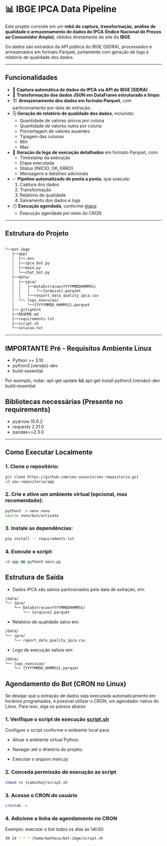 # 📊 IBGE IPCA Data Pipeline

Este projeto consiste em um **robô de captura, transformação, análise de qualidade e armazenamento de dados do IPCA (Índice Nacional de Preços ao Consumidor Amplo)**, obtidos diretamente do site do **IBGE**.

Os dados são extraídos da API pública do IBGE (SIDRA), processados e armazenados em formato Parquet, juntamente com geração de logs e relatório de qualidade dos dados.

---

##  Funcionalidades

- 🔗 **Captura automática de dados do IPCA via API do IBGE (SIDRA)**.
- 🔄 **Transformação dos dados JSON em DataFrame estruturado e limpo**.
- 🏗️ **Armazenamento dos dados em formato Parquet**, com particionamento por data de extração.
- 🗒️ **Geração de relatório de qualidade dos dados**, incluindo:
  - Quantidade de valores únicos por coluna
  - Quantidade de valores nulos por coluna
  - Porcentagem de valores ausentes
  - Tipagem das colunas
  - Mín
  - Max
- 📑 **Geração de logs de execução detalhados** em formato Parquet, com:
  - Timestamp da execução
  - Etapa executada
  - Status (INICIO, OK, ERRO)
  - Mensagens e detalhes adicionais
- ✅ **Pipeline automatizado de ponta a ponta**, que executa:
  1. Captura dos dados
  2. Transformação
  3. Relatório de qualidade
  4. Salvamento dos dados e logs
- 🕒 **Execução agendada**, conforme [etapa](https://github.com/matheu-spereira/bot-ibge?tab=readme-ov-file#agendamento-do-bot-cron-no-linux):
  - Execução agendada por meio do CRON


---

##  Estrutura do Projeto
```bash

└──bot-ibge
   ├──app/
   │  ├──.env
   │  ├──ipca_bot.py 
   │  ├──main.py 
   │  └──chat_bot.py
   ├──data/
   │  ├──ipca/ 
   │  │   ├──DataExtracao=YYYYMMDDHHMMSS/ 
   │  │   │   └──{arquivo}.parquet
   │  │   └──resport_data_quality_ipca.csv
   │  └── logs_execucao/ 
   │      └──{YYYYMMDD_HHMMSS}.parquet
   ├──.gitignore
   ├──README.md 
   ├──requirements.txt
   ├──script.sh
   └──solucao.txt

```


---
## **IMPORTANTE** Pré - Requisitos Ambiente Linux
- Python >= 3.10
- python3.{versão}-dev
- build-essential

Por exemplo, rodar: apt-get update && apt-get install python3.{versão}-dev build-essential


##  Bibliotecas necessárias (Presente no requirements)

- pyarrow 15.0.2
- requests 2.31.0
- pandas==2.3.0
---

## Como Executar Localmente

### 1. Clone o repositório:

```bash
git clone https://github.com/seu-usuario/seu-repositorio.git
cd seu-repositorio/app
```

### 2. Crie e ative um ambiente virtual (opcional, mas recomendado):

```bash
python3 -m venv venv
source venv/bin/activate  
```

### 3. Instale as dependências:

```bash
pip install -r requirements.txt 
```

### 4. Execute o script:

```bash
cd app && python3 main.py
```

## Estrutura de Saída
- Dados IPCA são salvos particionados pela data de extração, em:

```bash
/data/
└── ipca/
    └── DataExtracao=YYYYMMDDHHMMSS/
        └── {arquivo}.parquet
```

- Relatório de qualidade salvo em:
```bash
/data/
└── ipca/
    └── report_data_quality_ipca.csv
```

- Logs de execução salvos em:
```bash
/data/
└── logs_execucao/
    └── {YYYYMMDD_HHMMSS}.parquet
```

## Agendamento do Bot (CRON no Linux)
Se desejar que a extração de dados seja executada automaticamente em horários programados, é possível utilizar o CRON, um agendador nativo do Linux. Para isso, siga os passos abaixo:

### 1. Verifique o script de execução [script.sh](https://github.com/matheu-spereira/bot-ibge/blob/main/script.sh)

Configure o script conforme o ambiente local para:

* Ativar o ambiente virtual Python.

* Navegar até o diretório do projeto.

* Executar o arquivo main.py

### 2. Conceda permissão de execução ao script
```bash
chmod +x {caminho}/script.sh
```

### 3. Acesse o CRON do usuário
```bash
crontab -e
```

### 4. Adicione a linha de agendamento no CRON
Exemplo: executar o bot todos os dias às 14h30:
```bash
30 14 * * * /home/matheus/bot-ibge/script.sh
```
